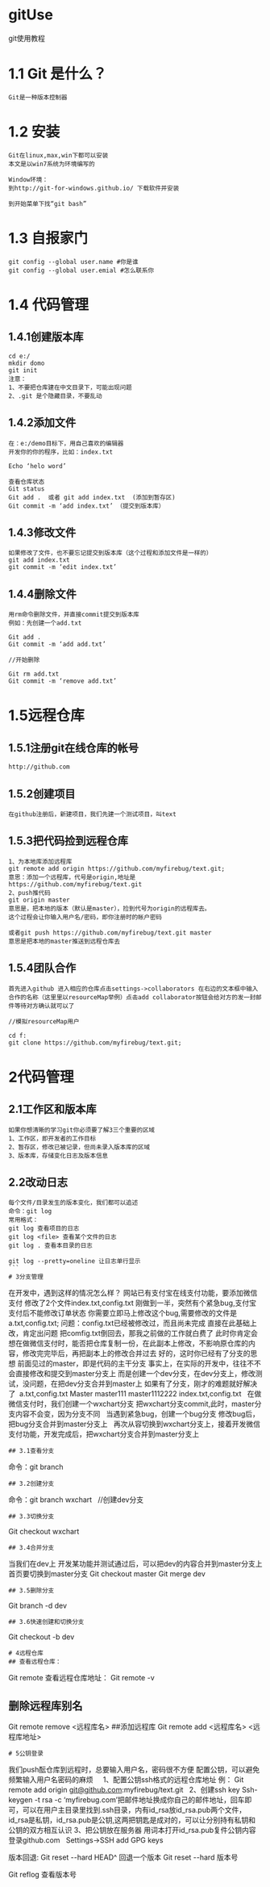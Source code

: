 # gitUse
git使用教程
# 1.1 Git 是什么？
```
Git是一种版本控制器
```
# 1.2 安装
```
Git在linux,max,win下都可以安装
本文是以win7系统为环境编写的

Window环境：
到http://git-for-windows.github.io/ 下载软件并安装

到开始菜单下找“git bash”
```
# 1.3	自报家门
```
git config --global user.name #你是谁
git config --global user.emial #怎么联系你
```
# 1.4 代码管理
## 1.4.1创建版本库
```
cd e:/
mkdir domo
git init
注意：
1、不要把仓库建在中文目录下，可能出现问题
2、.git 是个隐藏目录，不要乱动
```
## 1.4.2添加文件
```
在：e:/demo目标下，用自己喜欢的编辑器
开发你的你的程序，比如：index.txt

Echo ‘helo word’

查看仓库状态
Git status
Git add .  或者 git add index.txt  (添加到暂存区)
Git commit -m ‘add index.txt’ （提交到版本库）
```
## 1.4.3修改文件
```
如果修改了文件，也不要忘记提交到版本库（这个过程和添加文件是一样的）
git add index.txt
git commit -m ‘edit index.txt’
```
## 1.4.4删除文件
```
用rm命令删除文件，并直接commit提交到版本库
例如：先创建一个add.txt

Git add .
Git commit -m ‘add add.txt’

//开始删除

Git rm add.txt
Git commit -m ‘remove add.txt’
```
# 1.5远程仓库
## 1.5.1注册git在线仓库的帐号
```
http://github.com
```
## 1.5.2创建项目
```
在github注册后，新建项目，我们先建一个测试项目，叫text
```
## 1.5.3把代码捡到远程仓库
```
1、为本地库添加远程库
git remote add origin https://github.com/myfirebug/text.git;
意思：添加一个远程库，代号是origin,地址是https://github.com/myfirebug/text.git 
2、push推代码
git origin master
意思是，把本地的版本（默认是master），捡到代号为origin的远程库去。
这个过程会让你输入用户名/密码，即你注册时的帐户密码

或者git push https://github.com/myfirebug/text.git master
意思是把本地的master推送到远程仓库去
```
## 1.5.4团队合作
```
首先进入github 进入相应的仓库点击settings->collaborators 在右边的文本框中输入合作的名称（这里里以resourceMap举例）点击add collaborator按钮会给对方的发一封邮件等待对方确认就可以了

//模拟resourceMap用户

cd f:
git clone https://github.com/myfirebug/text.git;
```
# 2代码管理
## 2.1工作区和版本库
```
如果你想清晰的学习git你必须要了解3三个重要的区域
1、工作区，即开发者的工作目标
2、暂存区，修改已被记录，但尚未录入版本库的区域
3、版本库，存储变化日志及版本信息
```
## 2.2改动日志
```
每个文件/目录发生的版本变化，我们都可以追述
命令：git log
常用格式：
git log 查看项目的日志
git log <file> 查看某个文件的日志
git log . 查看本目录的日志

git log --pretty=oneline 让日志单行显示
``` 
# 3分支管理
```
在开发中，遇到这样的情况怎么样？
网站已有支付宝在线支付功能，要添加微信支付
修改了2个文件index.txt,config.txt
刚做到一半，突然有个紧急bug,支付宝支付后不能修改订单状态
你需要立即马上修改这个bug,需要修改的文件是a.txt,config.txt;
问题：config.txt已经被修改过，而且尚未完成
直接在此基础上改，肯定出问题
把comfig.txt倒回去，那我之前做的工作就白费了
此时你肯定会想在做微信支付时，能否把仓库复制一份，在此副本上修改，不影响原仓库的内容，修改完完毕后，再把副本上的修改合并过去
好的，这时你已经有了分支的思想
前面见过的master，即是代码的主干分支
事实上，在实际的开发中，往往不不会直接修改和提交到master分支上
而是创建一个dev分支，在dev分支上，修改测试，没问题，在把dev分支合并到master上
如果有了分支，刚才的难题就好解决了
 a.txt,config.txt
Master 							master111 					master1112222
index.txt,config.txt
 
在做微信支付时，我们创建一个wxchart分支
把wxchart分支commit,此时，master分支内容不会变，因为分支不同
 
当遇到紧急bug，创建一个bug分支
修改bug后，把bug分支合并到master分支上
 
再次从容切换到wxchart分支上，接着开发微信支付功能，开发完成后，把wxchart分支合并到master分支上
``` 
## 3.1查看分支
```
命令：git branch
```
## 3.2创建分支
```
命令：git branch wxchart   //创建dev分支
```
## 3.3切换分支
```
Git checkout wxchart 
```
## 3.4合并分支
```
当我们在dev上 开发某功能并测试通过后，可以把dev的内容合并到master分支上
首页要切换到master分支
Git checkout master
Git merge dev
``` 
## 3.5删除分支
```
Git branch -d dev
```
## 3.6快速创建和切换分支
```
Git checkout -b dev
```
# 4远程仓库
## 查看远程仓库：
```
Git remote
查看远程仓库地址：
Git remote -v
 
## 删除远程库别名
Git remote remove <远程库名>
##添加远程库
Git remote add <远程库名> <远程库地址>
```
# 5公钥登录
```
我们push酝仓库到远程时，总要输入用户名，密码很不方便
配置公钥，可以避免频繁输入用户名密码的麻烦
 
 
1、配置公钥ssh格式的远程仓库地址
例：
Git remote add origin git@github.com:myfirebug/text.git
 
2、创建ssh key
Ssh-keygen -t rsa -c ‘myfirebug.com’把邮件地址换成你自己的邮件地址，回车即可，可以在用户主目录里找到.ssh目录，内有id_rsa放id_rsa.pub两个文件，id_rsa是私钥，id_rsa.pub是公钥,这两把钥匙是成对的，可以让分别持有私钥和公钥的双方相互认识
3、把公钥放在服务器
用词本打开id_rsa.pub复件公钥内容
登录github.com
 
Settings->SSH add GPG keys 
 

版本回退:
Git reset --hard HEAD^ 回退一个版本
Git reset --hard 版本号

Git reflog  查看版本号
```
